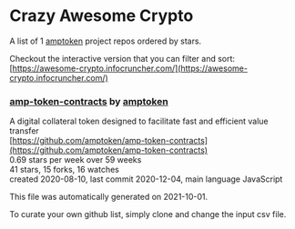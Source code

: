# Crazy Awesome Crypto
A list of 1 [amptoken](https://github.com/amptoken) project repos ordered by stars.  

Checkout the interactive version that you can filter and sort: 
[https://awesome-crypto.infocruncher.com/](https://awesome-crypto.infocruncher.com/)  


### [amp-token-contracts](https://github.com/amptoken/amp-token-contracts) by [amptoken](https://github.com/amptoken)  
A digital collateral token designed to facilitate fast and efficient value transfer  
[https://github.com/amptoken/amp-token-contracts](https://github.com/amptoken/amp-token-contracts)  
0.69 stars per week over 59 weeks  
41 stars, 15 forks, 16 watches  
created 2020-08-10, last commit 2020-12-04, main language JavaScript  


This file was automatically generated on 2021-10-01.  

To curate your own github list, simply clone and change the input csv file.  